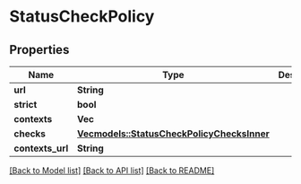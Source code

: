 # StatusCheckPolicy

## Properties

Name | Type | Description | Notes
------------ | ------------- | ------------- | -------------
**url** | **String** |  | 
**strict** | **bool** |  | 
**contexts** | **Vec<String>** |  | 
**checks** | [**Vec<models::StatusCheckPolicyChecksInner>**](status_check_policy_checks_inner.md) |  | 
**contexts_url** | **String** |  | 

[[Back to Model list]](../README.md#documentation-for-models) [[Back to API list]](../README.md#documentation-for-api-endpoints) [[Back to README]](../README.md)


